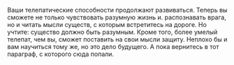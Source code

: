 Ваши телепатические способности продолжают развиваться. Теперь вы сможете не только чувствовать разумную жизнь и. распознавать врага, но и читать мысли существ, с которым встретитесь на дороге. Но учтите: существо должно быть разумным. Кроме того, более умелый телепат, чем вы, сможет поставить на свои мысли защиту. Неплохо бы и вам научиться тому же, но это дело будущего. А пока вернитесь в тот параграф, с которого сюда попали.

